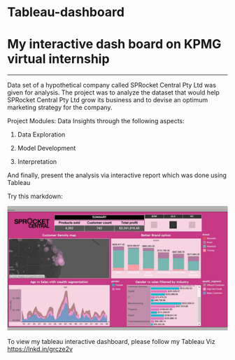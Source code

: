 # Tableau-dashboard
 
# My interactive dash board on KPMG virtual internship
-------------------------------------------------------
Data set of a hypothetical company called SPRocket Central Pty Ltd was given for analysis.
The project was to analyze the dataset that would help SPRocket Central Pty Ltd grow its business and to devise an optimum marketing strategy for the company.

Project Modules: Data Insights through the following aspects:

1. Data Exploration 

2. Model Development 

3. Interpretation

And finally, present the analysis via interactive report which was done using Tableau



Try this markdown:

![alt text](https://github.com/veenapaul/Data-Visualisations-using-Tableau-dashboard/blob/master/KPMG_Analysis.png)


To view my tableau interactive dashboard, please follow my Tableau Viz
https://lnkd.in/grcze2v
